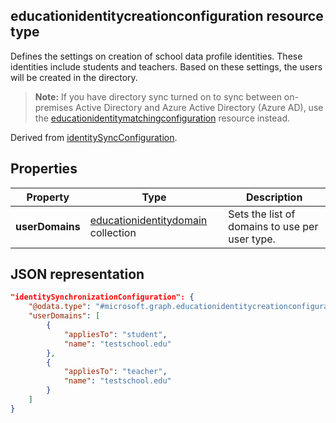 ## educationidentitycreationconfiguration resource type

Defines the settings on creation of school data profile identities. These identities include students and teachers. Based on these settings, the users will be created in the directory.

> **Note:** If you have directory sync turned on to sync between on-premises Active Directory and Azure Active Directory (Azure AD), use the [educationidentitymatchingconfiguration](educationidentitymatchingconfiguration.md) resource instead.

Derived from [identitySyncConfiguration](identitySyncConfiguration.md).

## Properties

| Property | Type | Description |
|-|-|-|
| **userDomains** | [educationidentitydomain](educationidentitydomain.md) collection |  Sets the list of domains to use per user type.  |

## JSON representation

```json
"identitySynchronizationConfiguration": {
    "@odata.type": "#microsoft.graph.educationidentitycreationconfiguration",
    "userDomains": [
        {
            "appliesTo": "student",
            "name": "testschool.edu"
        },
        {
            "appliesTo": "teacher",
            "name": "testschool.edu"
        }
    ]
}
```